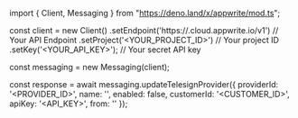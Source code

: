 import { Client, Messaging } from "https://deno.land/x/appwrite/mod.ts";

const client = new Client()
    .setEndpoint('https://<REGION>.cloud.appwrite.io/v1') // Your API Endpoint
    .setProject('<YOUR_PROJECT_ID>') // Your project ID
    .setKey('<YOUR_API_KEY>'); // Your secret API key

const messaging = new Messaging(client);

const response = await messaging.updateTelesignProvider({
    providerId: '<PROVIDER_ID>',
    name: '<NAME>',
    enabled: false,
    customerId: '<CUSTOMER_ID>',
    apiKey: '<API_KEY>',
    from: '<FROM>'
});
